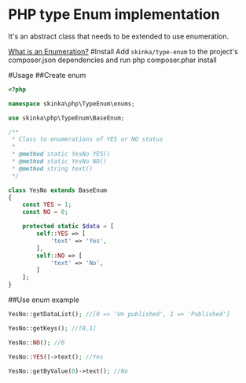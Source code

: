 # PHP type Enum implementation
It's an abstract class that needs to be extended to use  enumeration.

[What is an Enumeration?](https://en.wikipedia.org/wiki/Enumerated_type)
#Install
Add `skinka/type-enum` to the project's composer.json dependencies and run php composer.phar install

#Usage
##Create enum

```php
<?php

namespace skinka\php\TypeEnum\enums;

use skinka\php\TypeEnum\BaseEnum;

/**
 * Class to enumerations of YES or NO status
 *
 * @method static YesNo YES()
 * @method static YesNo NO()
 * @method string text()
 */

class YesNo extends BaseEnum
{
    const YES = 1;
    const NO = 0;

    protected static $data = [
        self::YES => [
            'text' => 'Yes',
        ],
        self::NO => [
            'text' => 'No',
        ]
    ];
}
```

##Use enum example

```php
YesNo::getDataList(); //[0 => 'Un published', 1 => 'Published']

YesNo::getKeys(); //[0,1]

YesNo::NO(); //0

YesNo::YES()->text(); //Yes

YesNo::getByValue(0)->text(); //No
```